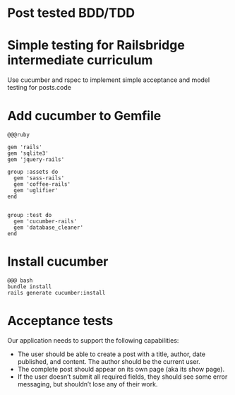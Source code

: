 # Post tested BDD/TDD

# Simple testing for Railsbridge intermediate curriculum

Use cucumber and rspec to implement simple acceptance and
model testing for posts.code

# Add cucumber to Gemfile

~~~~
@@@ruby 

gem 'rails'
gem 'sqlite3'
gem 'jquery-rails'

group :assets do
  gem 'sass-rails'
  gem 'coffee-rails'
  gem 'uglifier'
end


group :test do
  gem 'cucumber-rails'
  gem 'database_cleaner'
end
~~~~



# Install cucumber

~~~~
@@@ bash
bundle install
rails generate cucumber:install
~~~~ 


# Acceptance tests

Our application needs to support the following capabilities:

* The user should be able to create a post with a title, author, date published, and content. The author should be the current user.
* The complete post should appear on its own page (aka its show page).
* If the user doesn’t submit all required fields, they should see some error messaging, but shouldn’t lose any of their work.
 

